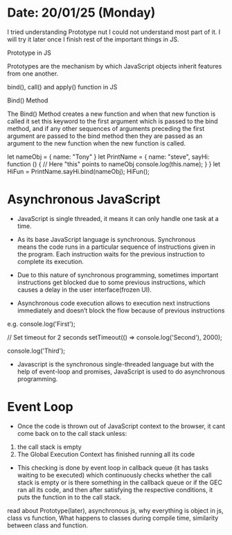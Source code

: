 # Date: 20/01/25 (Monday)

I tried understanding Prototype nut I could not understand most part of it. I will try it later once I finish rest of the important things in JS.

Prototype in JS

Prototypes are the mechanism by which JavaScript objects inherit features from one another.

bind(), call() and apply() function in JS

Bind() Method

The Bind() Method creates a new function and when that new function is called it set this keyword to the first argument which is passed to the bind method, and if any other sequences of arguments preceding the first argument are passed to the bind method then they are passed as an argument to the new function when the new function is called.

let nameObj = {
    name: "Tony"
}
let PrintName = {
    name: "steve",
    sayHi: function () {
        // Here "this" points to nameObj
        console.log(this.name); 
    }
}
let HiFun = PrintName.sayHi.bind(nameObj);
HiFun();


# Asynchronous JavaScript

- JavaScript is single threaded, it means it can only handle one task at a time.

- As its base JavaScript language is synchronous. Synchronous means the code runs in a particular sequence of instructions given in the program. Each instruction waits for the previous instruction to complete its execution.

- Due to this nature of synchronous programming, sometimes important instructions get blocked due to some previous instructions, which causes a delay in the user interface(frozen UI).  

- Asynchronous code execution allows to execution next instructions immediately and doesn’t block the flow because of previous instructions

e.g.
console.log('First');

// Set timeout for 2 seconds
setTimeout(() => console.log('Second'), 2000);

console.log('Third');


- Javascript is the synchronous single-threaded language but with the help of event-loop and promises, JavaScript is used to do asynchronous programming.


# Event Loop

- Once the code is thrown out of JavaScript context to the browser, it cant come back on to the call stack unless:
1. the call stack is empty
2. The Global Execution Context has finished running all its code

- This checking is done by event loop in callback queue (it has tasks waiting to be executed) which continuously checks whether the call stack is empty or is there something in the callback queue or if the GEC ran all its code, and then after satisfying the  respective conditions, it puts the function in to the call stack.



read about Prototype(later), asynchronous js, why everything is object in js, class vs function, What happens to classes during compile time, similarity between class and function.